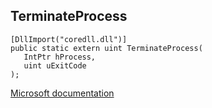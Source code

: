 ## TerminateProcess

```
[DllImport("coredll.dll")]
public static extern uint TerminateProcess(
   IntPtr hProcess,
   uint uExitCode
);
```

[Microsoft documentation](https://docs.microsoft.com/en-us/windows/win32/api/processthreadsapi/nf-processthreadsapi-terminateprocess)
